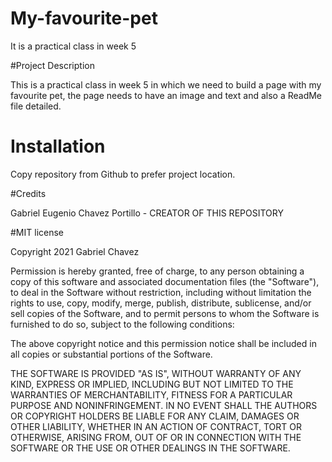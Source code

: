 # My-favourite-pet
It is a practical class in week 5 

#Project Description

This is a practical class in week 5 in which we need to build a page with my favourite pet, the page needs to have an image and text and also a ReadMe file detailed.

# Installation

Copy repository from Github to prefer project location.

#Credits

Gabriel Eugenio Chavez Portillo - CREATOR OF THIS REPOSITORY

#MIT license

Copyright 2021 Gabriel Chavez

Permission is hereby granted, free of charge, to any person obtaining a copy of this software and associated documentation files (the "Software"), to deal in the Software without restriction, including without limitation the rights to use, copy, modify, merge, publish, distribute, sublicense, and/or sell copies of the Software, and to permit persons to whom the Software is furnished to do so, subject to the following conditions:

The above copyright notice and this permission notice shall be included in all copies or substantial portions of the Software.

THE SOFTWARE IS PROVIDED "AS IS", WITHOUT WARRANTY OF ANY KIND, EXPRESS OR IMPLIED, INCLUDING BUT NOT LIMITED TO THE WARRANTIES OF MERCHANTABILITY, FITNESS FOR A PARTICULAR PURPOSE AND NONINFRINGEMENT. IN NO EVENT SHALL THE AUTHORS OR COPYRIGHT HOLDERS BE LIABLE FOR ANY CLAIM, DAMAGES OR OTHER LIABILITY, WHETHER IN AN ACTION OF CONTRACT, TORT OR OTHERWISE, ARISING FROM, OUT OF OR IN CONNECTION WITH THE SOFTWARE OR THE USE OR OTHER DEALINGS IN THE SOFTWARE.